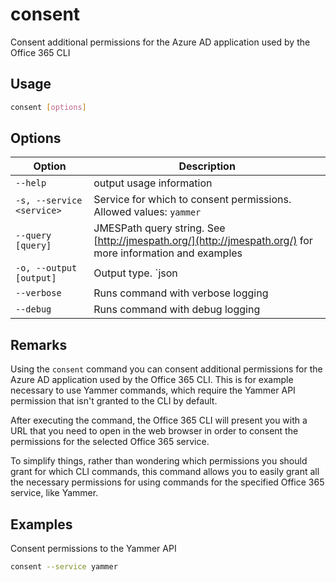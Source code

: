 # consent

Consent additional permissions for the Azure AD application used by the Office 365 CLI

## Usage

```sh
consent [options]
```

## Options

Option|Description
------|-----------
`--help`|output usage information
`-s, --service <service>`|Service for which to consent permissions. Allowed values: `yammer`
`--query [query]`|JMESPath query string. See [http://jmespath.org/](http://jmespath.org/) for more information and examples
`-o, --output [output]`|Output type. `json|text`. Default `text`
`--verbose`|Runs command with verbose logging
`--debug`|Runs command with debug logging

## Remarks

Using the `consent` command you can consent additional permissions for the Azure AD application used by the Office 365 CLI. This is for example necessary to use Yammer commands, which require the Yammer API permission that isn't granted to the CLI by default.

After executing the command, the Office 365 CLI will present you with a URL that you need to open in the web browser in order to consent the permissions for the selected Office 365 service.

To simplify things, rather than wondering which permissions you should grant for which CLI commands, this command allows you to easily grant all the necessary permissions for using commands for the specified Office 365 service, like Yammer.

## Examples

Consent permissions to the Yammer API

```sh
consent --service yammer
```
